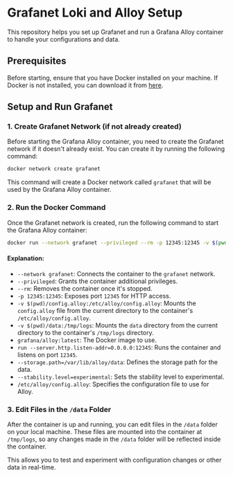 
# Grafanet Loki and Alloy Setup

This repository helps you set up Grafanet and run a Grafana Alloy container to handle your configurations and data.

## Prerequisites

Before starting, ensure that you have Docker installed on your machine. If Docker is not installed, you can download it from [here](https://www.docker.com/get-started).

## Setup and Run Grafanet

### 1. Create Grafanet Network (if not already created)

Before starting the Grafana Alloy container, you need to create the Grafanet network if it doesn't already exist. You can create it by running the following command:

```bash
docker network create grafanet
```

This command will create a Docker network called `grafanet` that will be used by the Grafana Alloy container.

### 2. Run the Docker Command

Once the Grafanet network is created, run the following command to start the Grafana Alloy container:

```bash
docker run --network grafanet --privileged --rm -p 12345:12345 -v $(pwd)/config.alloy:/etc/alloy/config.alloy -v $(pwd)/data:/tmp/logs grafana/alloy:latest run --server.http.listen-addr=0.0.0.0:12345 --storage.path=/var/lib/alloy/data --stability.level=experimental  /etc/alloy/config.alloy
```

#### Explanation:
- `--network grafanet`: Connects the container to the `grafanet` network.
- `--privileged`: Grants the container additional privileges.
- `--rm`: Removes the container once it's stopped.
- `-p 12345:12345`: Exposes port `12345` for HTTP access.
- `-v $(pwd)/config.alloy:/etc/alloy/config.alloy`: Mounts the `config.alloy` file from the current directory to the container's `/etc/alloy/config.alloy`.
- `-v $(pwd)/data:/tmp/logs`: Mounts the `data` directory from the current directory to the container's `/tmp/logs` directory.
- `grafana/alloy:latest`: The Docker image to use.
- `run --server.http.listen-addr=0.0.0.0:12345`: Runs the container and listens on port `12345`.
- `--storage.path=/var/lib/alloy/data`: Defines the storage path for the data.
- `--stability.level=experimental`: Sets the stability level to experimental.
- `/etc/alloy/config.alloy`: Specifies the configuration file to use for Alloy.

### 3. Edit Files in the `/data` Folder

After the container is up and running, you can edit files in the `/data` folder on your local machine. These files are mounted into the container at `/tmp/logs`, so any changes made in the `/data` folder will be reflected inside the container.

This allows you to test and experiment with configuration changes or other data in real-time.